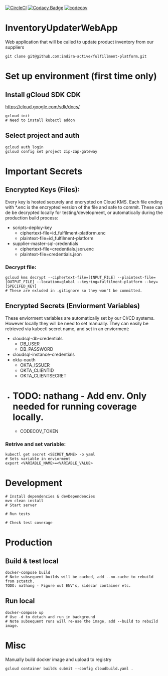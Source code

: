 [![CircleCI](https://circleci.com/gh/indira-active/fulfillment-platform.svg?style=svg&circle-token=dede407d73b7eb5b0427274c18cfdd6a4ba083bb)](https://circleci.com/gh/indira-active/fulfillment-platform)
[![Codacy Badge](https://api.codacy.com/project/badge/Grade/e2906ab1ca4c4ea9a5a01baee82f572a)](https://www.codacy.com?utm_source=github.com&amp;utm_medium=referral&amp;utm_content=indira-active/fulfillment-platform&amp;utm_campaign=Badge_Grade)
[![codecov](https://codecov.io/gh/indira-active/fulfillment-platform/branch/master/graph/badge.svg?token=Fy61fd6xfd)](https://codecov.io/gh/indira-active/fulfillment-platform)

# InventoryUpdaterWebApp
Web application that will be called to update product inventory from our suppliers
  
    git clone git@github.com:indira-active/fulfillment-platform.git

# Set up environment (first time only)
## Install gCloud SDK CDK
https://cloud.google.com/sdk/docs/

    gcloud init
    # Need to install kubectl addon

## Select project and auth
    gcloud auth login
    gcloud config set project zip-zap-gateway



# Important Secrets

## Encrypted Keys (Files):  
Every key is hosted securely and encrypted on Cloud KMS. Each file ending with *.enc is the encrypted version of the file and safe to commit. These can de be decrypted locally for testing/development, or automatically during the production build process:
  
* scripts-deploy-key
    * ciphertext-file=id_fulfilment-platform.enc
    * plaintext-file=id_fulfilment-platform
* supplier-master-sql-credentials
    * ciphertext-file=credentials.json.enc
    * plaintext-file=credentials.json

### Decrypt file:
    gcloud kms decrypt --ciphertext-file=[INPUT_FILE] --plaintext-file=[OUTPUT_FILE] --location=global --keyring=fulfilment-platform --key=[SPECIFED_KEY]
    # These are exluded in .gitignore so they won't be committed.

## Encrypted Secrets (Enviorment Variables)
These enviorment variables are automatically set by our CI/CD systems. However locally they will be need to set manually. They can easily be retrieved via kubectl secret name, and set in an enviorment: 

* cloudsql-db-credentials
    * DB_USER
    * DB_PASSWORD
* cloudsql-instance-credentials
* okta-oauth
    * OKTA_ISSUER
    * OKTA_CLIENTID
    * OKTA_CLIENTSECRET
* # TODO: nathang - Add env. Only needed for running coverage locally.
    * CODECOV_TOKEN 

### Retrive and set variable:
    kubectl get secret <SECRET_NAME> -o yaml
    # Sets variable in enviorment
    export <VARIABLE_NAME>=<VARIABLE_VALUE>



# Development
    # Install dependencies & devDependencies
    mvn clean install
    # Start server
    
    # Run tests
    
    # Check test coverage
    


# Production
## Build & test local
    docker-compose build
    # Note subsequent builds will be cached, add --no-cache to rebuild from sctatch.
    TODO: nathang - Figure out ENV's, sidecar container etc.


## Run local
    docker-compose up 
    # Use -d to detach and run in background
    # Note subsequent runs will re-use the image, add --build to rebuild image. 
    



# Misc
Manually build docker image and upload to registry

    gcloud container builds submit --config cloudbuild.yaml .

